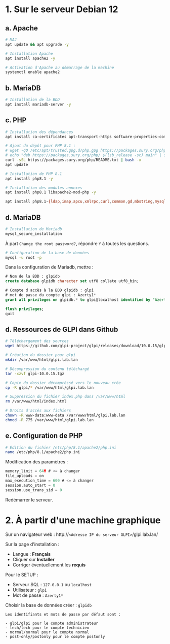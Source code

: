 
# 1. Sur le serveur Debian 12

## a. Apache

```Bash
# MAJ
apt update && apt upgrade -y

# Installation Apache
apt install apache2 -y

# Activation d'Apache au démarrage de la machine
systemctl enable apache2
```

## b. MariaDB

```Bash
# Installation de la BDD
apt install mariadb-server -y
```

## c. PHP

```Bash
# Installation des dépendances
apt install ca-certificates apt-transport-https software-properties-common lsb-release curl lsb-release -y

# Ajout du dépôt pour PHP 8.1 :
# wget -qO /etc/apt/trusted.gpg.d/php.gpg https://packages.sury.org/php/apt.gpg
# echo "deb https://packages.sury.org/php/ $(lsb_release -sc) main" | sudo tee /etc/apt/sources.list.d/php.list
curl -sSL https://packages.sury.org/php/README.txt | bash -x
apt update

# Installation de PHP 8.1
apt install php8.1 -y

# Installation des modules annexes
apt install php8.1 libapache2-mod-php -y

apt install php8.1-{ldap,imap,apcu,xmlrpc,curl,common,gd,mbstring,mysql,xml,intl,zip,bz2} -y
```

## d. MariaDB

```Bash
# Installation de Mariadb
mysql_secure_installation
```

À part `Change the root password?`, répondre `Y` à toutes les questions.

```Bash
# Configuration de la base de données
mysql -u root -p
```

Dans la configuration de Mariadb, mettre :

```sql
# Nom de la BDD : glpidb
create database glpidb character set utf8 collate utf8_bin;

# Compte d accès à la BDD glpidb : glpi
# mot de passe du compte glpi : Azerty1*
grant all privileges on glpidb.* to glpi@localhost identified by "Azerty1*";

flush privileges;
quit
```

## d. Ressources de GLPI dans Github

```Bash
# Téléchargement des sources
wget https://github.com/glpi-project/glpi/releases/download/10.0.15/glpi-10.0.15.tgz

# Création du dossier pour glpi
mkdir /var/www/html/glpi.lab.lan

# Décompression du contenu téléchargé
tar -xzvf glpi-10.0.15.tgz

# Copie du dossier décompréssé vers le nouveau crée
cp -R glpi/* /var/www/html/glpi.lab.lan

# Suppression du fichier index.php dans /var/www/html
rm /var/www/html/index.html

# Droits d'accès aux fichiers
chown -R www-data:www-data /var/www/html/glpi.lab.lan
chmod -R 775 /var/www/html/glpi.lab.lan
```

## e. Configuration de PHP

```bash
# Edition du fichier /etc/php/8.1/apache2/php.ini
nano /etc/php/8.1/apache2/php.ini
```

Modification des paramètres :
```c
memory_limit = 64M # <= à changer
file_uploads = on
max_execution_time = 600 # <= à changer
session.auto_start = 0
session.use_trans_sid = 0
```

Redémarrer le serveur.

# 2. À partir d'une machine graphique

Sur un navigateur web :
http://`<Adresse IP du serveur GLPI>`/glpi.lab.lan/

Sur la page d'installation :
- Langue : **Français**
- Cliquer sur **Installer**
- Corriger éventuellement les **requis**

Pour le SETUP :
- Serveur SQL : `127.0.0.1` ou `localhost`
- Utilisateur : `glpi`
- Mot de passe : `Azerty1*`

Choisir la base de données créer : `glpidb`

```
Les identifiants et mots de passe par défaut sont :

- glpi/glpi pour le compte administrateur
- tech/tech pour le compte technicien
- normal/normal pour le compte normal
- post-only/postonly pour le compte postonly
```

